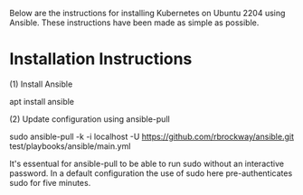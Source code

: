 Below are the instructions for installing Kubernetes on Ubuntu 2204 
using Ansible.  These instructions have been made as simple as possible.

# Installation Instructions

(1) Install Ansible

apt install ansible

(2) Update configuration using ansible-pull

sudo ansible-pull -k -i localhost -U https://github.com/rbrockway/ansible.git test/playbooks/ansible/main.yml

It's essentual for ansible-pull to be able to run sudo without an interactive password.  In a default 
configuration the use of sudo here pre-authenticates sudo for five minutes.
